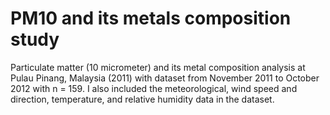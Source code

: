 # PM10 and its metals composition study
Particulate matter (10 micrometer) and its metal composition analysis at Pulau Pinang, Malaysia (2011) with dataset from November 2011 to October 2012 with n = 159. I also included the meteorological, wind speed and direction, temperature, and relative humidity data in the dataset.
